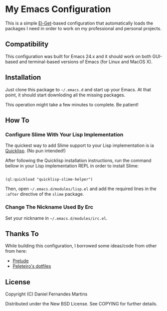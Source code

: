 # My Emacs Configuration

This is a simple [El-Get](https://github.com/dimitri/el-get)-based
configuration that automatically loads the packages I need in order to work
on my professional and personal projects.

## Compatibility

This configuration was built for Emacs 24.x and it should work on both
GUI-based and terminal-based versions of Emacs (for Linux and MacOS X).

## Installation

Just clone this package to `~/.emacs.d` and start up your Emacs. At that
point, it should start downloding all the missing packages.

This operation might take a few minutes to complete. Be patient!

## How To

### Configure Slime With Your Lisp Implementation

The quickest way to add Slime support to your Lisp implementation is ia
[Quicklisp](http://www.quicklisp.org/beta/). (No pun intended!)

After following the Quicklisp installation instructions, run the command
bellow in your Lisp implementation REPL in order to install Slime:

````common-lisp

(ql:quickload "quicklisp-slime-helper")
````

Then, open `~/.emacs.d/modules/lisp.el` and add the required lines in the
`:after` directive of the `slime` package.

### Change The Nickname Used By Erc

Set your nickname in `~/.emacs.d/modules/irc.el`.

## Thanks To

While building this configuration, I borrowed some ideas/code from other from
here:

* [Prelude](https://github.com/bbatsov/prelude)
* [Peleteiro's dotfiles](https://github.com/peleteiro/dotfiles)

## License

Copyright (C) Daniel Fernandes Martins

Distributed under the New BSD License. See COPYING for further details.
